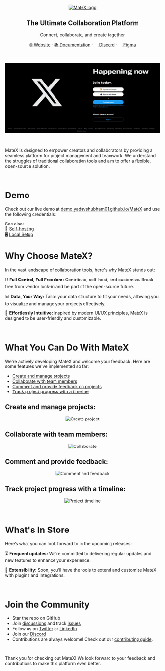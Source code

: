 <p align="center">
  <a href="https://github.com/yadavshubham01/MateX">
    <img src="./public/images/logo.svg" width="100px" alt="MateX logo" />
  </a>
</p>

<h2 align="center">The Ultimate Collaboration Platform</h2>
<p align="center">Connect, collaborate, and create together</p>

<p align="center">
  <a href="https://yadavshubham01.github.io/MateX">🌐 Website</a> · 
  <a href="https://github.com/yadavshubham01/MateX/wiki">📚 Documentation</a> ·  
  <a href="https://discord.gg/your-discord-link"><img src="./public/images/discord-icon.svg" width="12" height="12"/> Discord</a> · 
  <a href="https://www.figma.com/file/your-figma-link"><img src="./public/images/figma-icon.png" width="12" height="12"/> Figma</a>
</p>
<br />

<p align="center">
  <a href="https://github.com/yadavshubham01/MateX">
    <picture>
      <source media="(prefers-color-scheme: dark)" srcset="https://raw.githubusercontent.com/yadavshubham01/MateX/main/static/img/preview-dark.png">
      <source media="(prefers-color-scheme: light)" srcset="https://raw.githubusercontent.com/yadavshubham01/MateX/main/static/img/preview-light.png">
      <img src="./frontend/src/images/Screenshot 2024-11-17 210809.png" alt="MateX overview" />
    </picture>
  </a>
</p>
<br>

MateX is designed to empower creators and collaborators by providing a seamless platform for project management and teamwork. We understand the struggles of traditional collaboration tools and aim to offer a flexible, open-source solution.

<br>

# Demo 
Check out our live demo at <a href="https://demo.yadavshubham01.github.io/MateX/">demo.yadavshubham01.github.io/MateX</a> and use the following credentials:

See also:  
🚀 [Self-hosting](https://github.com/yadavshubham01/MateX/wiki/Self-hosting)  
🖥️ [Local Setup](https://github.com/yadavshubham01/MateX/wiki/Local-Setup)  

# Why Choose MateX?
In the vast landscape of collaboration tools, here's why MateX stands out:

⛓️ **Full Control, Full Freedom:** Contribute, self-host, and customize. Break free from vendor lock-in and be part of the open-source future.

📊 **Data, Your Way:** Tailor your data structure to fit your needs, allowing you to visualize and manage your projects effectively.

🎨 **Effortlessly Intuitive:** Inspired by modern UI/UX principles, MateX is designed to be user-friendly and customizable.

<br>

# What You Can Do With MateX
We're actively developing MateX and welcome your feedback. Here are some features we've implemented so far:

+ [Create and manage projects](#create-and-manage-projects)
+ [Collaborate with team members](#collaborate-with-team-members)
+ [Comment and provide feedback on projects](#comment-and-provide-feedback)
+ [Track project progress with a timeline](#track-project-progress)

## Create and manage projects:

<p align="center">
    <picture>
      <source media="(prefers-color-scheme: dark)" srcset="https://raw.githubusercontent.com/yadavshubham01/MateX/main/static/img/create-project-dark.png">
      <source media="(prefers-color-scheme: light)" srcset="https://raw.githubusercontent.com/yadavshubham01/MateX/main/static/img/create-project-light.png">
      <img src="./static/img/create-project-light.png" alt="Create project" />
    </picture>
</p>

## Collaborate with team members:

<p align="center">
    <picture>
      <source media="(prefers-color-scheme: dark)" srcset="https://raw.githubusercontent.com/yadavshubham01/MateX/main/static/img/collaborate-dark.png">
      <source media="(prefers-color-scheme: light)" srcset="https://raw.githubusercontent.com/yadavshubham01/MateX/main/static/img/collaborate-light.png">
      <img src="./static/img/collaborate-light.png" alt="Collaborate" />
    </picture>
</p>

## Comment and provide feedback:
<p align="center">
    <picture>
      <source media="(prefers-color-scheme: dark)" srcset="https://raw.githubusercontent.com/yadavshubham01/MateX/main/static/img/comment-dark.png">
      <source media="(prefers-color-scheme: light)" srcset="https://raw.githubusercontent.com/yadavshubham01/MateX/main/static/img/comment-light.png">
      <img src="./static/img/comment-light.png" alt="Comment and feedback" />
    </picture>
</p>

## Track project progress with a timeline:

<p align="center">
    <picture>
      <source media="(prefers-color-scheme: dark)" srcset="https://raw.githubusercontent.com/yadavshubham01/MateX/main/static/img/timeline-dark.png">
      <source media="(prefers-color-scheme: light)" srcset="https://raw.githubusercontent.com/yadavshubham01/MateX/main/static/img/timeline-light.png">
      <img src="./static/img/timeline-light.png" alt="Project timeline" />
    </picture>
</p>

<br>

# What's In Store

Here’s what you can look forward to in the upcoming releases:

⏳ **Frequent updates:** We’re committed to delivering regular updates and new features to enhance your experience.

🔗 **Extensibility:** Soon, you’ll have the tools to extend and customize MateX with plugins and integrations.

<br>

# Join the Community

- Star the repo on GitHub
- Join [discussions](https://github.com/yadavshubham01/MateX/discussions) and track [issues](https://github.com/yadavshubham01/MateX/issues)
- Follow us on [Twitter](https://twitter.com/yadavshubham01) or [LinkedIn](https://www.linkedin.com/in/yadavshubham01)
- Join our [Discord](https://discord.gg/your-discord-link)
- Contributions are always welcome! Check out our [contributing guide](https://github.com/yadavshubham01/MateX/blob/main/CONTRIBUTING.md).

<br>

Thank you for checking out MateX! We look forward to your feedback and contributions to make this platform even better.
   
